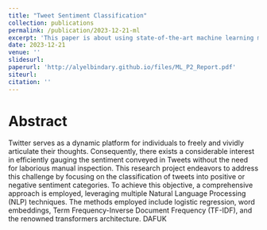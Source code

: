 ```yaml
---
title: "Tweet Sentiment Classification"
collection: publications
permalink: /publication/2023-12-21-ml
excerpt: 'This paper is about using state-of-the-art machine learning models in order classify tweets according to their sentiment (positive or negative).'
date: 2023-12-21
venue: ''
slidesurl: 
paperurl: 'http://alyelbindary.github.io/files/ML_P2_Report.pdf'
siteurl:
citation: ''
---
```


Abstract
===

Twitter serves as a dynamic platform for individuals to freely and vividly articulate their thoughts. Consequently, there exists a considerable interest in efficiently gauging the sentiment conveyed in Tweets without the need for laborious manual inspection. This research project endeavors to address this challenge by focusing on the classification of tweets into positive or negative sentiment categories. To achieve this objective, a comprehensive approach is employed, leveraging multiple Natural Language Processing (NLP) techniques. The methods employed include logistic regression, word embeddings, Term Frequency-Inverse Document Frequency (TF-IDF), and the renowned transformers architecture. DAFUK